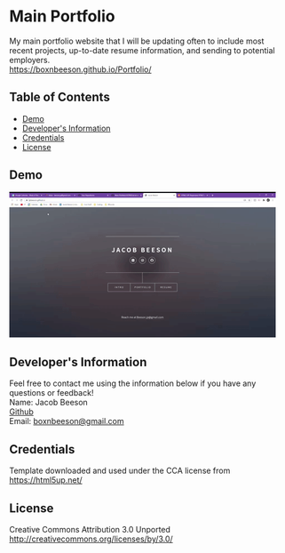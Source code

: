 # Main Portfolio
  My main portfolio website that I will be updating often to include most recent projects, up-to-date resume information, and sending to potential employers.
  <br>
  https://boxnbeeson.github.io/Portfolio/

  ## Table of Contents
  * [Demo](#demo)
  * [Developer's Information](#devInfo)
  * [Credentials](#credentials)
  * [License](#license)
  
  ## <a name="demo"></a>Demo
  ![](images/mainportfolio.gif)

  ## <a name="devInfo"></a>Developer's Information
  Feel free to contact me using the information below if you have any questions or feedback!
  <br>
  Name: Jacob Beeson
  <br>
  [Github](https://github.com/boxnbeeson)
  <br>
  Email: <boxnbeeson@gmail.com>

  ## <a name="credentials"></a>Credentials
  Template downloaded and used under the CCA license from https://html5up.net/
  ## <a name="license"></a>License
  Creative Commons Attribution 3.0 Unported
  <br>
  http://creativecommons.org/licenses/by/3.0/
